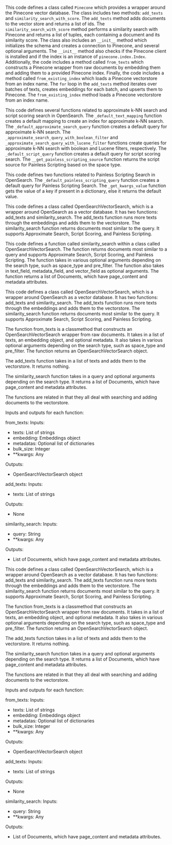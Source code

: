 This code defines a class called `Pinecone` which provides a wrapper around the Pinecone vector database. The class includes two methods: `add_texts` and `similarity_search_with_score`. The `add_texts` method adds documents to the vector store and returns a list of ids. The `similarity_search_with_score` method performs a similarity search with Pinecone and returns a list of tuples, each containing a document and its similarity score. The class also includes an `__init__` method which initializes the schema and creates a connection to Pinecone, and several optional arguments. The `__init__` method also checks if the Pinecone client is installed and if the index is an instance of `pinecone.index.Index`. Additionally, the code includes a method called `from_texts` which constructs a Pinecone wrapper from raw documents by embedding them and adding them to a provided Pinecone index. Finally, the code includes a method called `from_existing_index` which loads a Pinecone vectorstore from an index name. The `for` loop in the `add_texts` method iterates over batches of texts, creates embeddings for each batch, and upserts them to Pinecone. The `from_existing_index` method loads a Pinecone vectorstore from an index name.

This code defines several functions related to approximate k-NN search and script scoring search in OpenSearch. The `_default_text_mapping` function creates a default mapping to create an index for approximate k-NN search. The `_default_approximate_search_query` function creates a default query for approximate k-NN search. The `_approximate_search_query_with_boolean_filter` and `_approximate_search_query_with_lucene_filter` functions create queries for approximate k-NN search with boolean and Lucene filters, respectively. The `_default_script_query` function creates a default query for script scoring search. The `__get_painless_scripting_source` function returns the script source for Painless Scripting based on the space type.

This code defines two functions related to Painless Scripting Search in OpenSearch. The `_default_painless_scripting_query` function creates a default query for Painless Scripting Search. The `_get_kwargs_value` function gets the value of a key if present in a dictionary, else it returns the default value.

This code defines a class called OpenSearchVectorSearch, which is a wrapper around OpenSearch as a vector database. It has two functions: add_texts and similarity_search. The add_texts function runs more texts through the embeddings and adds them to the vectorstore. The similarity_search function returns documents most similar to the query. It supports Approximate Search, Script Scoring, and Painless Scripting.

This code defines a function called similarity_search within a class called OpenSearchVectorSearch. The function returns documents most similar to a query and supports Approximate Search, Script Scoring, and Painless Scripting. The function takes in various optional arguments depending on the search type, such as space_type and pre_filter. The function also takes in text_field, metadata_field, and vector_field as optional arguments. The function returns a list of Documents, which have page_content and metadata attributes.

This code defines a class called OpenSearchVectorSearch, which is a wrapper around OpenSearch as a vector database. It has two functions: add_texts and similarity_search. The add_texts function runs more texts through the embeddings and adds them to the vectorstore. The similarity_search function returns documents most similar to the query. It supports Approximate Search, Script Scoring, and Painless Scripting. 

The function from_texts is a classmethod that constructs an OpenSearchVectorSearch wrapper from raw documents. It takes in a list of texts, an embedding object, and optional metadata. It also takes in various optional arguments depending on the search type, such as space_type and pre_filter. The function returns an OpenSearchVectorSearch object. 

The add_texts function takes in a list of texts and adds them to the vectorstore. It returns nothing. 

The similarity_search function takes in a query and optional arguments depending on the search type. It returns a list of Documents, which have page_content and metadata attributes. 

The functions are related in that they all deal with searching and adding documents to the vectorstore. 

Inputs and outputs for each function:

from_texts:
Inputs:
- texts: List of strings
- embedding: Embeddings object
- metadatas: Optional list of dictionaries
- bulk_size: Integer
- **kwargs: Any

Outputs:
- OpenSearchVectorSearch object

add_texts:
Inputs:
- texts: List of strings

Outputs:
- None

similarity_search:
Inputs:
- query: String
- **kwargs: Any

Outputs:
- List of Documents, which have page_content and metadata attributes.

This code defines a class called OpenSearchVectorSearch, which is a wrapper around OpenSearch as a vector database. It has two functions: add_texts and similarity_search. The add_texts function runs more texts through the embeddings and adds them to the vectorstore. The similarity_search function returns documents most similar to the query. It supports Approximate Search, Script Scoring, and Painless Scripting. 

The function from_texts is a classmethod that constructs an OpenSearchVectorSearch wrapper from raw documents. It takes in a list of texts, an embedding object, and optional metadata. It also takes in various optional arguments depending on the search type, such as space_type and pre_filter. The function returns an OpenSearchVectorSearch object. 

The add_texts function takes in a list of texts and adds them to the vectorstore. It returns nothing. 

The similarity_search function takes in a query and optional arguments depending on the search type. It returns a list of Documents, which have page_content and metadata attributes. 

The functions are related in that they all deal with searching and adding documents to the vectorstore. 

Inputs and outputs for each function:

from_texts:
Inputs:
- texts: List of strings
- embedding: Embeddings object
- metadatas: Optional list of dictionaries
- bulk_size: Integer
- **kwargs: Any

Outputs:
- OpenSearchVectorSearch object

add_texts:
Inputs:
- texts: List of strings

Outputs:
- None

similarity_search:
Inputs:
- query: String
- **kwargs: Any

Outputs:
- List of Documents, which have page_content and metadata attributes.

